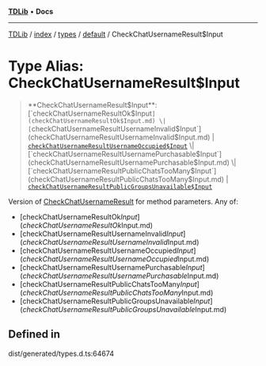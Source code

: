[**TDLib**](../../../../../../README.md) • **Docs**

***

[TDLib](../../../../../../modules.md) / [index](../../../../../README.md) / [types](../../../README.md) / [default](../README.md) / CheckChatUsernameResult$Input

# Type Alias: CheckChatUsernameResult$Input

> **CheckChatUsernameResult$Input**: [`checkChatUsernameResultOk$Input`](checkChatUsernameResultOk$Input.md) \| [`checkChatUsernameResultUsernameInvalid$Input`](checkChatUsernameResultUsernameInvalid$Input.md) \| [`checkChatUsernameResultUsernameOccupied$Input`](checkChatUsernameResultUsernameOccupied$Input.md) \| [`checkChatUsernameResultUsernamePurchasable$Input`](checkChatUsernameResultUsernamePurchasable$Input.md) \| [`checkChatUsernameResultPublicChatsTooMany$Input`](checkChatUsernameResultPublicChatsTooMany$Input.md) \| [`checkChatUsernameResultPublicGroupsUnavailable$Input`](checkChatUsernameResultPublicGroupsUnavailable$Input.md)

Version of [CheckChatUsernameResult](CheckChatUsernameResult.md) for method parameters.
Any of:
- [checkChatUsernameResultOk$Input](checkChatUsernameResultOk$Input.md)
- [checkChatUsernameResultUsernameInvalid$Input](checkChatUsernameResultUsernameInvalid$Input.md)
- [checkChatUsernameResultUsernameOccupied$Input](checkChatUsernameResultUsernameOccupied$Input.md)
- [checkChatUsernameResultUsernamePurchasable$Input](checkChatUsernameResultUsernamePurchasable$Input.md)
- [checkChatUsernameResultPublicChatsTooMany$Input](checkChatUsernameResultPublicChatsTooMany$Input.md)
- [checkChatUsernameResultPublicGroupsUnavailable$Input](checkChatUsernameResultPublicGroupsUnavailable$Input.md)

## Defined in

dist/generated/types.d.ts:64674
